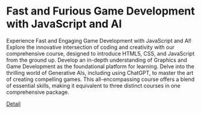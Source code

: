 # Fast and Furious Game Development with JavaScript and AI

Experience Fast and Engaging Game Development with JavaScript and AI! Explore the innovative intersection of coding and creativity with our comprehensive course, designed to introduce HTML5, CSS, and JavaScript from the ground up. Develop an in-depth understanding of Graphics and Game Development as the foundational platform for learning. Delve into the thrilling world of Generative AIs, including using ChatGPT, to master the art of creating compelling games. This all-encompassing course offers a blend of essential skills, making it equivalent to three distinct courses in one comprehensive package. 

[Detail](https://eduitfree.com/courses/fast-and-furious-game-development-with-javascript-and-ai)